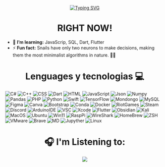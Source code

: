 <!--Markdown preview ctrl + kv-->
<link rel="preconnect" href="https://fonts.googleapis.com">
<link rel="preconnect" href="https://fonts.gstatic.com" crossorigin>
<link href="https://fonts.googleapis.com/css2?family=Handjet:wght@300&family=JetBrains+Mono:wght@300&family=Noto+Sans+NKo+Unjoined&family=Open+Sans:ital,wght@0,300;0,500;1,300;1,500&display=swap" rel="stylesheet">

<!-- Importar iconos -->
<link rel="stylesheet" href="https://cdnjs.cloudflare.com/ajax/libs/font-awesome/6.7.2/css/all.min.css" integrity="sha512-Evv84Mr4kqVGRNSgIGL/F/aIDqQb7xQ2vcrdIwxfjThSH8CSR7PBEakCr51Ck+w+/U6swU2Im1vVX0SVk9ABhg==" crossorigin="anonymous" referrerpolicy="no-referrer" /> 

<!-- Titulo -->
<p align="center">
<a href="https://git.io/typing-svg"><img src="https://readme-typing-svg.demolab.com?font=Handjet&size=48px&pause=1500&color=FF2EE6&center=true&duration=2500&vCenter=true&width=435&lines=Hi+there,+i'm+Daniel+Bernard;aka+'+P1NKW0LF+'" alt="Typing SVG" /></a>
</p>

<!-- primer subtitulo -->
<h1 align="center">RIGHT NOW!</h1>

<!-- body -->
- 🌱 **I’m learning:** JavaScrip, SQL, Dart, Flutter
- ⚡️ **Fun fact:** Snails have only two neurons to make decisions, making them the most minimalist algorithms in nature. 🐌💾

<!--
Here are some ideas to get you started:

- 🔭 I’m currently working on ...
- 🌱 I’m currently learning ...
- 👯 I’m looking to collaborate on ...
- 🤔 I’m looking for help with ...
- 💬 Ask me about ...
- 📫 How to reach me: ...
- 😄 Pronouns: ...
- ⚡ Fun fact: ... 
-->

<!-- Contactos -->
<!-- <h1 align="center">Connect with me!</h1> -->

<!-- Iconos -->
<!-- <div class="flex-container">
    <div class="item">
        <a href="https://www.linkedin.com/in/daniel-jacobo-bernard-junco-b5b0591a3/" target="_blank">
            <i class="fa-brands fa-linkedin" style="color: #FF2EE6; font-size: 40px;"></i>
        </a>
    </div>
    <div class="item">
        <a href="https://discord.com/channels/@me" target="_blank">
            <i class="fa-brands fa-discord" style="color: #FF2EE6; font-size: 40px;"></i>
        </a>
    </div>
    <div class="item">
        <a href="https://www.instagram.com/dannybernard03?igsh=MTYwem8yMW9hOTQ0OQ%3D%3D&utm_source=qr" target="_blank">
            <i class="fa-brands fa-instagram" style="color: #FF2EE6; font-size: 40px;"></i>
        </a>
    </div>
    <div class="item">
        <a href="mailto:dannybernard2003@gmail.com">
            <i class="fa-solid fa-envelope" style="color: #FF2EE6; font-size: 40px;"></i>
        </a>
    </div>
</div> -->


<!-- Technologias titulo -->
<h1 align="center">Lenguages y tecnologias 💻</h1>

<!-- Technologias -->
![C#](https://img.shields.io/badge/C%23-239120?style=for-the-badge&logo=csharp&logoColor=white)
![C++](https://img.shields.io/badge/C%2B%2B-00599C?style=for-the-badge&logo=c%2B%2B&logoColor=white)
![CSS](https://img.shields.io/badge/CSS3-1572B6?style=for-the-badge&logo=css3&logoColor=white)
![Dart](https://img.shields.io/badge/Dart-0175C2?style=for-the-badge&logo=dart&logoColor=white)
![HTML](https://img.shields.io/badge/HTML5-E34F26?style=for-the-badge&logo=html5&logoColor=white)
![JavaScript](https://img.shields.io/badge/JavaScript-323330?style=for-the-badge&logo=javascript&logoColor=F7DF1E)
![Json](https://img.shields.io/badge/json-5E5C5C?style=for-the-badge&logo=json&logoColor=white)
![Numpy](https://img.shields.io/badge/Numpy-777BB4?style=for-the-badge&logo=numpy&logoColor=white)
![Pandas](https://img.shields.io/badge/Pandas-2C2D72?style=for-the-badge&logo=pandas&logoColor=white)
![PHP](https://img.shields.io/badge/PHP-777BB4?style=for-the-badge&logo=php&logoColor=white)
![Python](https://img.shields.io/badge/Python-FFD43B?style=for-the-badge&logo=python&logoColor=blue)
![Swift](https://img.shields.io/badge/Swift-FA7343?style=for-the-badge&logo=swift&logoColor=white)
![TensorFlow](https://img.shields.io/badge/TensorFlow-FF6F00?style=for-the-badge&logo=TensorFlow&logoColor=white)
![Mondongo](https://img.shields.io/badge/MongoDB-4EA94B?style=for-the-badge&logo=mongodb&logoColor=white)
![MySQL](https://img.shields.io/badge/MySQL-005C84?style=for-the-badge&logo=mysql&logoColor=white)
![Figma](https://img.shields.io/badge/Figma-F24E1E?style=for-the-badge&logo=figma&logoColor=white)
![Canva](https://img.shields.io/badge/Canva-%2300C4CC.svg?&style=for-the-badge&logo=Canva&logoColor=white)
![Bootstrap](https://img.shields.io/badge/Bootstrap-563D7C?style=for-the-badge&logo=bootstrap&logoColor=white)
![Conda](https://img.shields.io/badge/conda-342B029.svg?&style=for-the-badge&logo=anaconda&logoColor=white)
![Docker](https://img.shields.io/badge/Docker-2CA5E0?style=for-the-badge&logo=docker&logoColor=white)
![RiotGames](https://img.shields.io/badge/Riot_Games-D32936?style=for-the-badge&logo=riot-games&logoColor=white)
![Steam](https://img.shields.io/badge/Steam-000000?style=for-the-badge&logo=steam&logoColor=white)
![Discord](https://img.shields.io/badge/Discord-5865F2?style=for-the-badge&logo=discord&logoColor=white)
![ArduinoIDE](https://img.shields.io/badge/Arduino_IDE-00979D?style=for-the-badge&logo=arduino&logoColor=white)
![VSC](https://img.shields.io/badge/VSCode-0078D4?style=for-the-badge&logo=visual%20studio%20code&logoColor=white)
![Xcode](https://img.shields.io/badge/Xcode-007ACC?style=for-the-badge&logo=Xcode&logoColor=white)
![Flutter](https://img.shields.io/badge/Flutter-02569B?style=for-the-badge&logo=flutter&logoColor=white)
![Obsidian](https://img.shields.io/badge/Obsidian-483699?style=for-the-badge&logo=Obsidian&logoColor=white)
![Kali](https://img.shields.io/badge/Kali_Linux-557C94?style=for-the-badge&logo=kali-linux&logoColor=white)
![MacOS](https://img.shields.io/badge/mac%20os-000000?style=for-the-badge&logo=apple&logoColor=white)
![Ubuntu](https://img.shields.io/badge/Ubuntu-E95420?style=for-the-badge&logo=ubuntu&logoColor=white)
![Win11](https://img.shields.io/badge/Windows_11-0078d4?style=for-the-badge&logo=windows-11&logoColor=white)
![RaspPi](https://img.shields.io/badge/Raspberry%20Pi-A22846?style=for-the-badge&logo=Raspberry%20Pi&logoColor=white)
![WireShark](https://img.shields.io/badge/Wireshark-1679A7?style=for-the-badge&logo=Wireshark&logoColor=white)
![HomeBrew](https://img.shields.io/badge/homebrew-FBB040?style=for-the-badge&logo=homebrew&logoColor=white)
![ZSH](https://img.shields.io/badge/Zsh-F15A24?style=for-the-badge&logo=Zsh&logoColor=white)
![VMware](https://img.shields.io/badge/VMware-231f20?style=for-the-badge&logo=VMware&logoColor=white)
![Brave](https://img.shields.io/badge/Brave-FF1B2D?style=for-the-badge&logo=Brave&logoColor=white)
![MD](https://img.shields.io/badge/Markdown-000000?style=for-the-badge&logo=markdown&logoColor=white)
![Jupyther](https://img.shields.io/badge/Jupyter-F37626.svg?&style=for-the-badge&logo=Jupyter&logoColor=white)
![Linux](https://img.shields.io/badge/Linux-FCC624?style=for-the-badge&logo=linux&logoColor=black)


<!-- <h1 align="center">🎵 I'm Listening to: </h1>

[![Spotify recently played](https://spotify-recently-played-readme.vercel.app/api?user=ova7gmrn4urymjfhlm5akoc4c&count=10)](https://open.spotify.com/user/ova7gmrn4urymjfhlm5akoc4c) -->

<h1 align="center">🎧 I'm Listening to:</h1>
<div align="center">
  <a href="https://open.spotify.com/user/ova7gmrn4urymjfhlm5akoc4c">
    <img src="https://spotify-recently-played-readme.vercel.app/api?user=ova7gmrn4urymjfhlm5akoc4c&count=10"/>
  </a>
</div>


<!-- css -->

<!-- <style>
  .flex-container {
    display: flex;
    padding: 25px;
    padding-top: 0px;
  }

  .item {
    text-align: center;
    padding: 10px;
    border-radius: 10px;
    flex: 1; 
  }
  h1{
    padding-top: 10px;
  }
</style> -->
